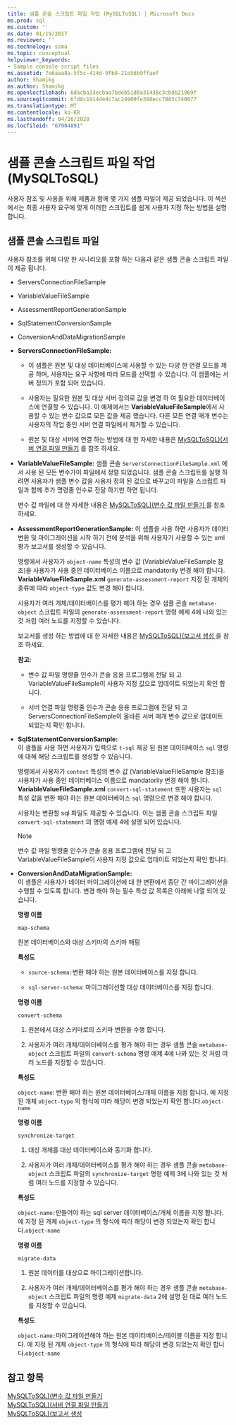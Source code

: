 ```yaml
---
title: 샘플 콘솔 스크립트 파일 작업 (MySQLToSQL) | Microsoft Docs
ms.prod: sql
ms.custom: ''
ms.date: 01/19/2017
ms.reviewer: ''
ms.technology: ssma
ms.topic: conceptual
helpviewer_keywords:
- Sample console script files
ms.assetid: 7e6aaa8a-5f5c-414d-9fb8-21e56b9ffaef
author: Shamikg
ms.author: Shamikg
ms.openlocfilehash: 6dacba33ecbaa7bdeb51d0a31438c3cbdb21969f
ms.sourcegitcommit: 6fd8c1914de4c7ac24900fe388ecc7883c740077
ms.translationtype: MT
ms.contentlocale: ko-KR
ms.lasthandoff: 04/26/2020
ms.locfileid: "67904891"
---
```

# <a name="working-with-the-sample-console-script-files-mysqltosql"></a>샘플 콘솔 스크립트 파일 작업 (MySQLToSQL)
사용자 참조 및 사용을 위해 제품과 함께 몇 가지 샘플 파일이 제공 되었습니다. 이 섹션에서는 최종 사용자 요구에 맞게 이러한 스크립트를 쉽게 사용자 지정 하는 방법을 설명 합니다.  
  
## <a name="sample-console-script-files"></a>샘플 콘솔 스크립트 파일  
사용자 참조를 위해 다양 한 시나리오를 포함 하는 다음과 같은 샘플 콘솔 스크립트 파일이 제공 됩니다.  
  
-   ServersConnectionFileSample  
  
-   VariableValueFileSample  
  
-   AssessmentReportGenerationSample  
  
-   SqlStatementConversionSample  
  
-   ConversionAndDataMigrationSample  
  
-   **ServersConnectionFileSample:**  
  
    -   이 샘플은 원본 및 대상 데이터베이스에 사용할 수 있는 다양 한 연결 모드를 제공 하며, 사용자는 요구 사항에 따라 모드를 선택할 수 있습니다. 이 샘플에는 서버 정의가 포함 되어 있습니다.  
  
    -   사용자는 필요한 원본 및 대상 서버 정의로 값을 변경 하 여 필요한 데이터베이스에 연결할 수 있습니다. 이 예제에서는 **VariableValueFileSample**에서 사용할 수 있는 변수 값으로 모든 값을 제공 했습니다.  다른 모든 연결 매개 변수는 사용자의 작업 중인 서버 연결 파일에서 제거할 수 있습니다.  
  
    -   원본 및 대상 서버에 연결 하는 방법에 대 한 자세한 내용은 [MySQLToSQL&#41;&#40;서버 연결 파일 만들기](../../ssma/mysql/creating-the-server-connection-files-mysqltosql.md) 를 참조 하세요.  
  
-   **VariableValueFileSample:** 샘플 콘솔 `ServersConnectionFileSample.xml` 에서 사용 된 모든 변수가이 파일에서 정렬 되었습니다. 샘플 콘솔 스크립트를 실행 하려면 사용자가 샘플 변수 값을 사용자 정의 된 값으로 바꾸고이 파일을 스크립트 파일과 함께 추가 명령줄 인수로 전달 하기만 하면 됩니다.  
  
    변수 값 파일에 대 한 자세한 내용은 [MySQLToSQL&#41;&#40;변수 값 파일 만들기 ](../../ssma/mysql/creating-variable-value-files-mysqltosql.md)를 참조 하세요.  
  
-   **AssessmentReportGenerationSample:** 이 샘플을 사용 하면 사용자가 데이터 변환 및 마이그레이션을 시작 하기 전에 분석을 위해 사용자가 사용할 수 있는 xml 평가 보고서를 생성할 수 있습니다.  
  
    명령에서 사용자가 `object-name` 특성의 변수 값 (VariableValueFileSample 참조)을 사용자가 사용 중인 데이터베이스 이름으로 mandatorily 변경 해야 합니다. **VariableValueFileSample.xml** `generate-assessment-report` 지정 된 개체의 종류에 따라 `object-type` 값도 변경 해야 합니다.  
  
    사용자가 여러 개체/데이터베이스를 평가 해야 하는 경우 샘플 콘솔 `metabase-object` 스크립트 파일의 `generate-assessment-report` 명령 예제 4에 나와 있는 것 처럼 여러 노드를 지정할 수 있습니다.  
  
    보고서를 생성 하는 방법에 대 한 자세한 내용은 [MySQLToSQL&#41;&#40;보고서 생성 ](../../ssma/mysql/generating-reports-mysqltosql.md)을 참조 하세요.  
  
    **참고:**  
  
    -   변수 값 파일 명령줄 인수가 콘솔 응용 프로그램에 전달 되 고 VariableValueFileSample이 사용자 지정 값으로 업데이트 되었는지 확인 합니다.  
  
    -   서버 연결 파일 명령줄 인수가 콘솔 응용 프로그램에 전달 되 고 ServersConnectionFileSample이 올바른 서버 매개 변수 값으로 업데이트 되었는지 확인 합니다.  
  
-   **SqlStatementConversionSample:**  
    이 샘플을 사용 하면 사용자가 입력으로 `t-sql` 제공 된 원본 데이터베이스 `sql` 명령에 대해 해당 스크립트를 생성할 수 있습니다.  
  
    명령에서 사용자가 `context` 특성의 변수 값 (VariableValueFileSample 참조)을 사용자가 사용 중인 데이터베이스 이름으로 mandatorily 변경 해야 합니다. **VariableValueFileSample.xml** `convert-sql-statement` 또한 사용자는 `sql` 특성 값을 변환 해야 하는 원본 데이터베이스 `sql` 명령으로 변경 해야 합니다.  
  
    사용자는 변환할 sql 파일도 제공할 수 있습니다. 이는 샘플 콘솔 스크립트 파일 `convert-sql-statement` 의 명령 예제 4에 설명 되어 있습니다.  
  
    > [!NOTE]  
    > 변수 값 파일 명령줄 인수가 콘솔 응용 프로그램에 전달 되 고 VariableValueFileSample이 사용자 지정 값으로 업데이트 되었는지 확인 합니다.  
  
-   **ConversionAndDataMigrationSample:**  
     이 샘플은 사용자가 데이터 마이그레이션에 대 한 변환에서 종단 간 마이그레이션을 수행할 수 있도록 합니다. 변경 해야 하는 필수 특성 값 목록은 아래에 나열 되어 있습니다.  
  
    **명령 이름**  
  
    `map-schema`  
  
    원본 데이터베이스와 대상 스키마의 스키마 매핑  
  
    **특성도**  
  
    -   `source-schema:`변환 해야 하는 원본 데이터베이스를 지정 합니다.  
  
    -   `sql-server-schema`: 마이그레이션할 대상 데이터베이스를 지정 합니다.  
  
    **명령 이름**  
  
    `convert-schema`  
  
    1.  원본에서 대상 스키마로의 스키마 변환을 수행 합니다.  
  
    2.  사용자가 여러 개체/데이터베이스를 평가 해야 하는 경우 샘플 콘솔 `metabase-object` 스크립트 파일의 `convert-schema` 명령 예제 4에 나와 있는 것 처럼 여러 노드를 지정할 수 있습니다.  
  
    **특성도**  
  
    `object-name`: 변환 해야 하는 원본 데이터베이스/개체 이름을 지정 합니다. 에 지정 된 개체 `object-type` 의 형식에 따라 해당이 변경 되었는지 확인 합니다.`object-name`  
  
    **명령 이름**  
  
    `synchronize-target`  
  
    1.  대상 개체를 대상 데이터베이스와 동기화 합니다.  
  
    2.  사용자가 여러 개체/데이터베이스를 평가 해야 하는 경우 샘플 콘솔 `metabase-object` 스크립트 파일의 `synchronize-target` 명령 예제 3에 나와 있는 것 처럼 여러 노드를 지정할 수 있습니다.  
  
    **특성도**  
  
    `object-name:`만들어야 하는 sql server 데이터베이스/개체 이름을 지정 합니다. 에 지정 된 개체 `object-type` 의 형식에 따라 해당이 변경 되었는지 확인 합니다.`object-name`  
  
    **명령 이름**  
  
    `migrate-data`  
  
    1.  원본 데이터를 대상으로 마이그레이션합니다.  
  
    2.  사용자가 여러 개체/데이터베이스를 평가 해야 하는 경우 샘플 콘솔 `metabase-object` 스크립트 파일의 명령 예제 `migrate-data` 2에 설명 된 대로 여러 노드를 지정할 수 있습니다.  
  
    **특성도**  
  
    `object-name:`마이그레이션해야 하는 원본 데이터베이스/테이블 이름을 지정 합니다. 에 지정 된 개체 `object-type` 의 형식에 따라 해당이 변경 되었는지 확인 합니다.`object-name`  
  
## <a name="see-also"></a>참고 항목  
[MySQLToSQL&#41;&#40;변수 값 파일 만들기](../../ssma/mysql/creating-variable-value-files-mysqltosql.md)  
[MySQLToSQL&#41;&#40;서버 연결 파일 만들기](../../ssma/mysql/creating-the-server-connection-files-mysqltosql.md)  
[MySQLToSQL&#41;&#40;보고서 생성](../../ssma/mysql/generating-reports-mysqltosql.md)  
  
